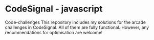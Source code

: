 # CodeSignal - javascript

Code-challenges
This repository includes my solutions for the arcade challenges in CodeSignal. All of them are fully functional. However, any recommendations for optimisation are welcome!
